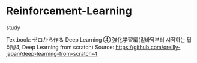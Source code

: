 # Reinforcement-Learning
study

Textbook: ゼロから作る Deep Learning ④ 強化学習編(밑바닥부터 시작하는 딥러닝4, Deep Learning from scratch)
Source: https://github.com/oreilly-japan/deep-learning-from-scratch-4
